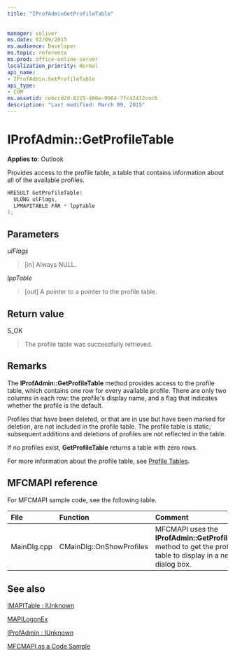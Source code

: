 ```yaml
---
title: "IProfAdminGetProfileTable"
 
 
manager: soliver
ms.date: 03/09/2015
ms.audience: Developer
ms.topic: reference
ms.prod: office-online-server
localization_priority: Normal
api_name:
- IProfAdmin.GetProfileTable
api_type:
- COM
ms.assetid: cebccd2d-8215-486e-9964-7fc42412cec6
description: "Last modified: March 09, 2015"
---
```


# IProfAdmin::GetProfileTable

  
  
**Applies to**: Outlook 
  
Provides access to the profile table, a table that contains information about all of the available profiles.
  
```cpp
HRESULT GetProfileTable(
  ULONG ulFlags,
  LPMAPITABLE FAR * lppTable
);
```

## Parameters

 _ulFlags_
  
> [in] Always NULL.
    
 _lppTable_
  
> [out] A pointer to a pointer to the profile table.
    
## Return value

S_OK 
  
> The profile table was successfully retrieved.
    
## Remarks

The **IProfAdmin::GetProfileTable** method provides access to the profile table, which contains one row for every available profile. There are only two columns in each row: the profile's display name, and a flag that indicates whether the profile is the default. 
  
Profiles that have been deleted, or that are in use but have been marked for deletion, are not included in the profile table. The profile table is static; subsequent additions and deletions of profiles are not reflected in the table. 
  
If no profiles exist, **GetProfileTable** returns a table with zero rows. 
  
For more information about the profile table, see [Profile Tables](profile-tables.md). 
  
## MFCMAPI reference

For MFCMAPI sample code, see the following table.
  
|**File**|**Function**|**Comment**|
|:-----|:-----|:-----|
|MainDlg.cpp  <br/> |CMainDlg::OnShowProfiles  <br/> |MFCMAPI uses the **IProfAdmin::GetProfileTable** method to get the profile table to display in a new dialog box.  <br/> |
   
## See also



[IMAPITable : IUnknown](imapitableiunknown.md)
  
[MAPILogonEx](mapilogonex.md)
  
[IProfAdmin : IUnknown](iprofadminiunknown.md)


[MFCMAPI as a Code Sample](mfcmapi-as-a-code-sample.md)

